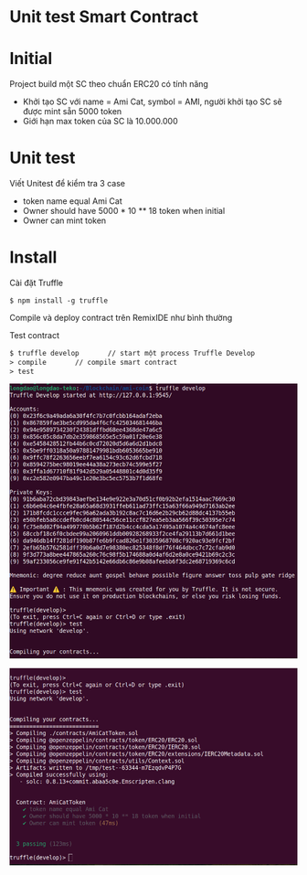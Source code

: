 # Unit test Smart Contract
 
# Initial
Project build một SC theo chuẩn ERC20 có tính năng
* Khởi tạo SC với name = Ami Cat,  symbol = AMI, người khởi tạo SC sẽ được mint sẵn 5000 token
* Giới hạn max token của SC là 10.000.000


# Unit test
Viết Unitest để kiểm tra 3 case
* token name equal Ami Cat
* Owner should have 5000 * 10 ** 18 token when initial
* Owner can mint token

# Install
Cài đặt Truffle
```
$ npm install -g truffle
```

Compile và deploy contract trên RemixIDE như bình thường

Test contract
```
$ truffle develop       // start một process Truffle Develop
> compile       // compile smart contract
> test
```

![img.png](img.png)

![img_1.png](img_1.png)
